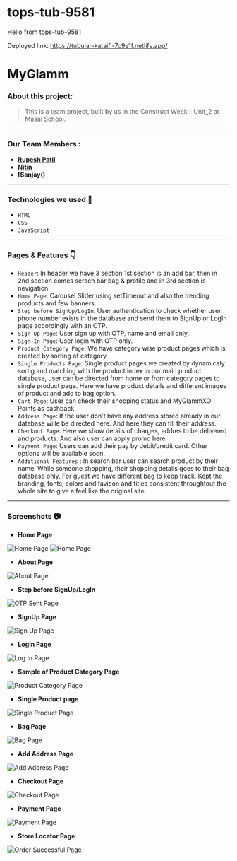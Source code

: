 # tops-tub-9581
Hello from tops-tub-9581

Deployed link:
https://tubular-kataifi-7c9e1f.netlify.app/
# MyGlamm

### About this project:

> This is a team project, built by us in the Construct Week - Unit_2 at Masai School.
---
### Our Team Members :

- **[Rupesh Patil](https://github.com/rupesh-1711)**
- **[Nitin]()**
- **[Sanjay()**

---

### Technologies we used :wrench:

- `HTML`
- `CSS`
- `JavaScript`

---

### Pages & Features :point_down:

- `Header`: In header we have 3 section 1st section is an add bar, then in 2nd section comes serach bar bag & profile and in 3rd section is nevigation.
- `Home Page`: Carousel Slider using setTimeout and also the trending products and few banners.
- `Step before SignUp/LogIn`: User authentication to check whether user phone number exists in the database and send them to SignUp or LogIn page accordingly with an OTP.
- `Sign-Up Page`: User sign up with OTP, name and email only.
- `Sign-In Page`: User login with OTP only.
- `Product Category Page`: We have category wise product pages which is created by sorting of category.
- `Single Products Page`: Single product pages we created by dynamicaly sortig and matching with the product index in our main product database, user can be directed from home or from category pages to single product page. Here we have product details and different images of product and add to bag option.
- `Cart Page`: User can check their shopping status and MyGlammXO Points as cashback.
- `Address Page`: If the user don't have any address stored already in our database wille be directed here. And here they can fill their address.
- `Checkout Page`: Here we show details of charges, addres to be delivered and products. And also user can apply promo here.
- `Payment Page`: Users can add their pay by debit/credit card. Other options will be available soon.
- `Additional Features` : In search bar user can search product by their name. While someone shopping, their shopping details goes to their bag database only, For guest we have different bag to keep track. Kept the branding, fonts, colors and favicon and titles consistent throughtout the whole site to give a feel like the original site.

---

### Screenshots :camera:

- **Home Page**

![Home Page](https://github.com/suvamAdhikary/projectMyGlamm_clone/blob/main/Screen%20Shots/home1.png)
![Home Page](https://github.com/suvamAdhikary/projectMyGlamm_clone/blob/main/Screen%20Shots/home2.png)


- **About Page**

![About Page](https://github.com/suvamAdhikary/projectMyGlamm_clone/blob/main/Screen%20Shots/about.png)


- **Step before SignUp/LogIn**

![OTP Sent Page](https://github.com/suvamAdhikary/projectMyGlamm_clone/blob/main/Screen%20Shots/otp.png)


- **SignUp Page**

![Sign Up Page](https://github.com/suvamAdhikary/projectMyGlamm_clone/blob/main/Screen%20Shots/signup.png)


- **LogIn Page**

![Log In Page](https://github.com/suvamAdhikary/projectMyGlamm_clone/blob/main/Screen%20Shots/login.png)


- **Sample of Product Category Page**

![Product Category Page](https://github.com/suvamAdhikary/projectMyGlamm_clone/blob/main/Screen%20Shots/category.png)

- **Single Product page**

![Single Product Page](https://github.com/suvamAdhikary/projectMyGlamm_clone/blob/main/Screen%20Shots/singleproduct.png)

- **Bag Page**

![Bag Page](https://github.com/suvamAdhikary/projectMyGlamm_clone/blob/main/Screen%20Shots/bag.png)

- **Add Address Page**

![Add Address Page](https://github.com/suvamAdhikary/projectMyGlamm_clone/blob/main/Screen%20Shots/address.png)

- **Checkout Page**

![Checkout Page](https://github.com/suvamAdhikary/projectMyGlamm_clone/blob/main/Screen%20Shots/checkout.png)

- **Payment Page**

![Payment Page](https://github.com/suvamAdhikary/projectMyGlamm_clone/blob/main/Screen%20Shots/payment.png)


- **Store Locator Page**

![Order Successful Page](https://github.com/suvamAdhikary/projectMyGlamm_clone/blob/main/Screen%20Shots/storlocator.png)


